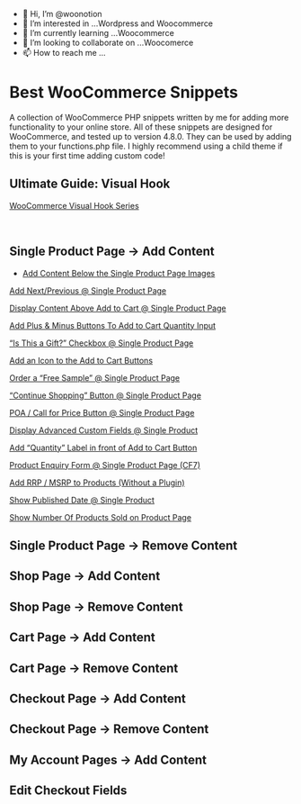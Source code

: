 - 👋 Hi, I’m @woonotion
- 👀 I’m interested in ...Wordpress and Woocommerce
- 🌱 I’m currently learning ...Woocommerce
- 💞️ I’m looking to collaborate on ...Woocomerce
- 📫 How to reach me ...

<!---
woonotion/woonotion is a ✨ special ✨ repository because its `README.md` (this file) appears on your GitHub profile.
You can click the Preview link to take a look at your changes.
--->
# Best WooCommerce Snippets
A collection of WooCommerce PHP snippets written by me for adding more functionality to your online store. All of these snippets are designed for WooCommerce, and tested up to version 4.8.0.
They can be used by adding them to your functions.php file. I highly recommend using a child theme if this is your first time adding custom code!

## Ultimate Guide: Visual Hook
[WooCommerce Visual Hook Series](https://www.businessbloomer.com/category/woocommerce-tips/visual-hook-series/)


<br/>

## Single Product Page -> Add Content
* [Add Content Below the Single Product Page Images](https://businessbloomer.com/woocommerce-add-content-below-the-single-product-page-images/)

[Add Next/Previous @ Single Product Page](https://businessbloomer.com/woocommerce-add-nextprevious-single-product-page/)

[Display Content Above Add to Cart @ Single Product Page](https://businessbloomer.com/woocommerce-add-text-add-cart-single-product-page/)

[Add Plus & Minus Buttons To Add to Cart Quantity Input](https://businessbloomer.com/woocommerce-add-plus-minus-buttons-to-add-to-cart-quantity-input/)

[“Is This a Gift?” Checkbox @ Single Product Page](https://businessbloomer.com/woocommerce-gift-checkbox-single-product-page/)

[Add an Icon to the Add to Cart Buttons](https://businessbloomer.com/woocommerce-add-icon-add-cart-buttons/)

[Order a “Free Sample” @ Single Product Page](https://businessbloomer.com/woocommerce-order-free-sample-single-product-page/)

[“Continue Shopping” Button @ Single Product Page](https://businessbloomer.com/woocommerce-continue-shopping-button-single-product-page/)

[POA / Call for Price Button @ Single Product Page](https://businessbloomer.com/woocommerce-poa-call-price-button-price-empty/)

[Display Advanced Custom Fields @ Single Product](https://businessbloomer.com/woocommerce-display-advanced-custom-fields-single-product/)

[Add “Quantity” Label in front of Add to Cart Button](https://businessbloomer.com/woocommerce-add-quantity-label-front-add-cart-button/)

[Product Enquiry Form @ Single Product Page (CF7)](https://businessbloomer.com/woocommerce-show-inquiry-form-single-product-page-cf7/)

[Add RRP / MSRP to Products (Without a Plugin)](https://businessbloomer.com/woocommerce-display-rrp-msrp-manufacturer-price/)

[Show Published Date @ Single Product](https://businessbloomer.com/woocommerce-show-product-published-date/)

[Show Number Of Products Sold on Product Page](https://businessbloomer.com/woocommerce-show-number-products-sold-product-page/)

## Single Product Page -> Remove Content

## Shop Page -> Add Content

## Shop Page -> Remove Content

## Cart Page -> Add Content

## Cart Page -> Remove Content

## Checkout Page -> Add Content

## Checkout Page -> Remove Content

## My Account Pages -> Add Content

## Edit Checkout Fields
